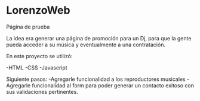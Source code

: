 # LorenzoWeb
Página de prueba

La idea era generar una página de promoción para un Dj, para que la gente pueda acceder a su música y eventualmente a una contratación.

En este proyecto se utilizó:

-HTML
-CSS
-Javascript

Siguiente pasos:
-Agregarle funcionalidad a los reproductores musicales
-Agregarle funcionalidad al form para poder generar un contacto exitoso con sus validaciones pertinentes.

